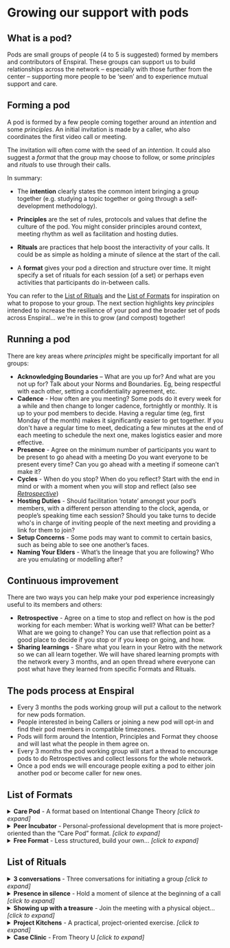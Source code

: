 # Growing our support with pods

## What is a pod?


Pods are small groups of people (4 to 5 is suggested) formed by members and contributors of Enspiral. These groups can support us to build relationships across the network – especially with those further from the center – supporting more people to be ‘seen’ and to experience mutual support and care.


## Forming a pod

A pod is formed by a few people coming together around an *intention* and some *principles*. An initial invitation is made by a caller, who also coordinates the first video call or meeting.

The invitation will often come with the seed of an *intention*. It could also suggest a *format* that the group may choose to follow, or some *principles* and *rituals* to use through their calls.

In summary:

- The **intention** clearly states the common intent bringing a group together (e.g. studying a topic together or going through a self-development methodology).

- **Principles** are the set of rules, protocols and values that define the culture of the pod. You might consider principles around context, meeting rhythm as well as facilitation and hosting duties.

- **Rituals** are practices that help boost the interactivity of your calls. It could be as simple as holding a minute of silence at the start of the call.

- A **format** gives your pod a direction and structure over time. It might specify a set of rituals for each session (of a set) or perhaps even activities that participants do in-between calls.

You can refer to the [List of Rituals](#list-of-rituals) and the [List of Formats](#list-of-formats) for inspiration on what to propose to your group. The next section highlights key *principles* intended to increase the resilience of your pod and the broader set of pods across Enspiral… we're in this to grow (and compost) together!


## Running a pod

There are key areas where *principles* might be specifically important for all groups:

- **Acknowledging Boundaries** – What are you up for? And what are you not up for? Talk about your Norms and Boundaries. Eg, being respectful with each other, setting a confidentiality agreement, etc.
- **Cadence** - How often are you meeting? Some pods do it every week for a while and then change to longer cadence, fortnightly or monthly. It is up to your pod members to decide. Having a regular time (eg, first Monday of the month) makes it significantly easier to get together. If you don't have a regular time to meet, dedicating a few minutes at the end of each meeting to schedule the next one, makes logistics easier and more effective.
- **Presence** - Agree on the minimum number of participants you want to be present to go ahead with a meeting Do you want everyone to be present every time? Can you go ahead with a meeting if someone can’t make it?
- **Cycles** - When do you stop? When do you reflect? Start with the end in mind or with a moment when you will stop and reflect (also see *[Retrospective](#continuous-improvement)*)
- **Hosting Duties** - Should facilitation ‘rotate’ amongst your pod’s members, with a different person attending to the clock, agenda, or people’s speaking time each session? Should you take turns to decide who's in charge of inviting people of the next meeting and providing a link for them to join?
- **Setup Concerns** - Some pods may want to commit to certain basics, such as being able to see one another’s faces.
- **Naming Your Elders** - What’s the lineage that you are following? Who are you emulating or modelling after?


## Continuous improvement

  There are two ways you can help make your pod experience increasingly useful to its members and others:
* **Retrospective** - Agree on a time to stop and reflect on how is the pod working for each member: What is working well? What can be better? What are we going to change? You can use that reflection point as a good place to decide if you stop or if you keep on going, and how.
* **Sharing learnings** - Share what you learn in your Retro with the network so we can all learn together. We will have shared learning prompts with the network every 3 months, and an open thread where everyone can post what have they learned from specific Formats and Rituals.

## The pods process at Enspiral

- Every 3 months the pods working group will put a callout to the network for new pods formation.
- People interested in being Callers or joining a new pod will opt-in and find their pod members in compatible timezones.
- Pods will form around the Intention, Principles and Format they choose and will last what the people in them agree on.
- Every 3 months the pod working group will start a thread to encourage pods to do Retrospectives and collect lessons for the whole network.
- Once a pod ends we will encourage people exiting a pod to either join another pod or become caller for new ones.


## List of Formats
<details>
   <summary><strong>Care Pod</strong> - A format based on Intentional Change Theory <em>[click to expand]</em></summary>
Personal-professional development centered around Intentional Change Theory (ICT), a process for achieving sustained desired change in oneself alongside peers. ICT itself is a powerful pattern that can be approached in a variety of ways. Feel free to create some exercises or agendas from scratch or use the ones presented here. Four pods reported they had good experiences using the exercises outlined in this <a href="https://docs.google.com/document/d/1IUXBpZJas2MRNlrKDu4KBivZjBw67RQ9o7accovv4fU/edit?usp=sharing">Format’s documentation</a>
</details>

<details>
   <summary><strong>Peer Incubator</strong> - Personal-professional development that is more project-oriented than the “Care Pod” format. <em>[click to expand]</em></summary>
   The documentation of <a href="https://drive.google.com/open?id=1Zr1R8g__xJNQhYKgnVJwCf9v0nDaaPn5K6o6MRy7XeA">how the very first one evolved</a> can give a picture of how to bring a pod together and evolve your own Format along with some starter material, prompts, and agendas. There are examples of <a href="https://drive.google.com/open?id=1ZSa-CL21vKCHp2FVJMkDy7nZLSb0PGBcXu1rFl8AwZs">combining this Format with the exercises from Care Pod (ICT)</a>, and also a <a href="https://docs.google.com/document/d/1E0Bt0bSRpARKgMNRYWboIELbSTurfPMedHOWDYUCHIo/edit?usp=sharing">super simple, reusable agenda</a> that is just a combination of the « Project Kitchen » and « Share and tell » Rituals (see below).
<strong>Invitation</strong>: You can take advantage of this template <a href="http://tiny.cc/peerincubator">survey of interest</a> which can help your pod illuminate its shared intention; you might include this in your invitation to track who is saying yes. Find all the <a href="https://drive.google.com/drive/folders/106sDS6JRDpS64Yp0tozzI2VNJyIF67vq?usp=sharing">documentation about this format here</a>.
</details>

<details>
  <summary><strong>Free Format</strong> - Less structured, build your own… <em>[click to expand]</em></summary>
  While a Shared intention and a few Principles or key protocols are recommended, some pods may want to lean into emergence and arrive with a barebones agenda or none at all. Whatever the case, you might like to use one or more of the Rituals below, or to plan and build a Format by remixing those presented above.
</details>


## List of Rituals

<details>
  <summary><strong>3 conversations </strong> - Three conversations for initiating a group <em>[click to expand]</em></summary>
<ol>
   <li>How do we want to interact together? What’s the intention – or the outcomes or experiences that are hoped for – of our meetings?
   <ul><li>a. You can ask things like, ‘what would be wildly ideal’ and ‘what would spoil this for you’... exploring the extremes of what would be good for each individual can help you create healthy boundaries and expectations for the group</li></ul>
   </li>

  <li>What recurring meeting time could work for us?
  <ul><li>a. having a concrete cadence, not having to find a time again and again, has a big impact on your group’s chances!</li></ul>
  </li>

  <li>What are folks ready to commit to?

  <ul><li>a. This is the culminating question of the previous two explorations, and also gives people a concrete sense of ownership and dedication to the plan you laid out</li>
  <li>b. It’s helpful if the commitment question includes a proposal of a duration—at the end of which you’ll have a retrospective or group reflection—in addition to the intention and cadence</li></ul></li>
</ol>
</details>
<details>
  <summary><strong>Presence in silence</strong> - Hold a moment of silence at the beginning of a call <em>[click to expand]</em></summary> 

Life can be hectic and participant may have rushed into the call with stress and other thoughts in mind. Keeping silent for a few minutes (even just 1) can help ground everyone into the moment and improve the capacity of immediacy of the participants.
</details>

<details>
  <summary><strong>Showing up with a treasure</strong> - Join the meeting with a physical object... <em>[click to expand]</em></summary>
 It could have intrinsic subjective value or be anything helping you illustrate a short story that is important to you. Presenting it during the opening of the call can yield multiple benefits, starting with remembering ourselves what it is we treasure in life, practising storytelling and giving an opportunity to other pod members to get to know you.
</details>

<details><summary><strong>Project Kitchens</strong> - A practical, project-oriented exercise. <em>[click to expand]</em></summary>
This exercise will help small groups build collective intelligence by giving mutual support to their projects <a href="/guides/project_kitchen.html">see here</a></details>

<details><summary><strong>Case Clinic</strong> - From Theory U <em>[click to expand]</em></summary>
Similar to the Project Kitchen with some different nuances and perhaps a broader scope (but each can be modified in length or content to suit your pod). Case Clinic is best suited to groups with a stronger focus on personal-professional development; <a href="https://www.collaboratiohelvetica.ch/blog/2017/11/20/mmrb05mfc3nlnxfqw2r9pcq26ietjp">see here</a>.
</details>

